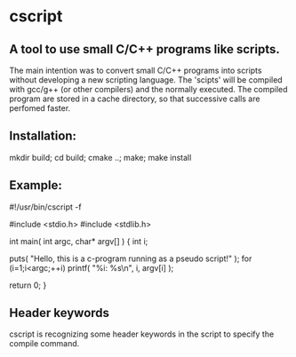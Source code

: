 # cscript

## A tool to use small C/C++ programs like scripts. 

The main intention was to convert small C/C++ programs into scripts without developing a new scripting language. The 'scipts' will be compiled with gcc/g++ (or other compilers) and the normally executed. The compiled program are stored in a cache directory, so that successive calls are perfomed faster.

## Installation:
  
  mkdir build; cd build; cmake ..; make; make install
  
## Example:

#!/usr/bin/cscript -f

#include <stdio.h>
#include <stdlib.h>

int main( int argc, char* argv[] )
{
  int i;

  puts( "Hello, this is a c-program running as a pseudo script!" );
  for (i=1;i<argc;++i)
    printf( "%i: %s\n", i, argv[i] );

  return 0;
}

## Header keywords

cscript is recognizing some header keywords in the script to specify the compile command.
